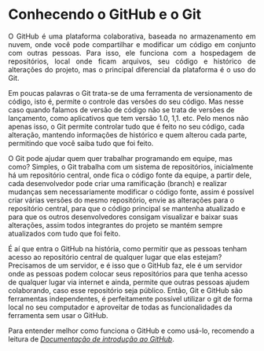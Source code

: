 # Conhecendo o GitHub e o Git

<p style="text-align: justify;">
<p style="text-align: justify;"> O GitHub é uma plataforma colaborativa, baseada no armazenamento em nuvem, onde você pode compartilhar e modificar um código em conjunto com outras pessoas. Para isso, ele funciona com a hospedagem de repositórios, local onde ficam arquivos, seu código e histórico de alterações do projeto, mas o principal diferencial da plataforma é o uso do Git. </p>

Em poucas palavras o Git trata-se de uma ferramenta de versionamento de código, isto é, permite o controle das versões do seu código. Mas nesse caso quando falamos de versão de código não se trata de versões de lançamento, como aplicativos que tem versão 1.0, 1,1. etc. Pelo menos não apenas isso, o Git permite controlar tudo que é feito no seu código, cada alteração, mantendo informações de histórico e quem alterou cada parte, permitindo que você saiba tudo que foi feito.

O Git pode ajudar quem quer trabalhar programando em equipe, mas como? Simples, o Git trabalha com um sistema de repositórios, inicialmente há um repositório central, onde fica o código fonte da equipe, a partir dele, cada desenvolvedor pode criar uma ramificação (branch) e realizar mudanças sem necessariamente modificar o código fonte, assim é possível criar várias versões do mesmo repositório,  envie as alterações para o repositório central, para que o código principal se mantenha atualizado e para que os outros desenvolvedores consigam visualizar e baixar suas alterações, assim todos integrantes do projeto se mantém sempre atualizados com tudo que foi feito.

É aí que entra o GitHub na história, como permitir que as pessoas tenham acesso ao repositório central de qualquer lugar que elas estejam? Precisamos de um servidor, e é isso que o GitHub faz, ele é um servidor onde as pessoas podem colocar seus repositórios para que tenha acesso de qualquer lugar via internet e ainda, permite que outras pessoas ajudem colaborando, caso esse repositório seja público. Então, Git e GitHub são ferramentas independentes, é perfeitamente possível utilizar o git de forma local no seu computador e aproveitar de todas as funcionalidades da ferramenta sem usar o GitHub.

Para entender melhor como funciona o GitHub e como usá-lo, recomendo a leitura de _[Documentação de introdução ao GitHub](https://docs.github.com/pt/get-started)_.
